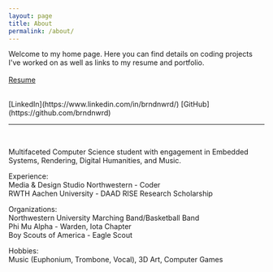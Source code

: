 ```yaml
---
layout: page
title: About
permalink: /about/
---
```


Welcome to my home page. Here you can find details on coding projects I've worked on as well as links to my resume and portfolio.  
<br/>
[Resume]({{site.url}}/resume.pdf)  
<!-- [Portfolio (coming soon)]   -->
<br/>
[LinkedIn](https://www.linkedin.com/in/brndnwrd/)  
[GitHub](https://github.com/brndnwrd)

---
<br/>

Multifaceted Computer Science student with engagement in Embedded Systems, Rendering, Digital Humanities, and Music.

Experience:  
Media & Design Studio Northwestern - Coder  
RWTH Aachen University - DAAD RISE Research Scholarship  

Organizations:  
Northwestern University Marching Band/Basketball Band  
Phi Mu Alpha - Warden, Iota Chapter  
Boy Scouts of America - Eagle Scout  

Hobbies:  
Music (Euphonium, Trombone, Vocal), 3D Art, Computer Games  
